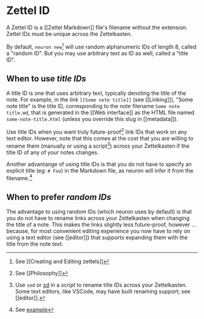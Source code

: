 # Zettel ID

A Zettel ID is a [[Zettel Markdown]] file's filename without the extension. Zettel IDs must be unique across the Zettelkasten.

By default, `neuron new`[^new] will use random alphanumeric IDs of length 8, called a "random ID". But you may use arbitrary text as ID as well, called a "title ID".

## When to use *title IDs*

A title ID is one that uses arbitrary text, typically denoting the title of the note. For example, in the link `[[Some note title]]` (see [[Linking]]), "Some note title" is the title ID, corresponding to the note filename `Some note title.md`, that is generated in the [[Web interface]] as the HTML file named `some-note-title.html` (unless you override this slug in [[metadata]]).

Use title IDs when you want truly future-proof[^futureproof] link IDs that work on any text editor. However, note that this comes at the cost that you are willing to rename them (manually or using a script[^rename]) across your Zettelkasten if the title ID of any of your notes changes.

Another advantange of using title IDs is that you do not have to specify an explicit title (eg: `# Foo`) in the Markdown file, as neuron will infer it from the filename.[^titleIdEx]

[^titleIdEx]: See [example](https://github.com/srid/r-ScientificNutrition)

## When to prefer *random IDs*

The advantage to using random IDs (which neuron uses by default) is that you do not have to rename links across your Zettelkasten when changing the title of a note. This makes the links slightly less future-proof, however ... because, for most convenient editing experience you now have to rely on using a text editor (see [[editor]]) that supports expanding them with the title from the note text.

[^new]: See [[Creating and Editing zettels]]
[^futureproof]: See [[Philosophy]]
[^rename]: Use `sed` or [sd](https://github.com/chmln/sd) in a script to rename title IDs across your Zettelkasten. Some text editors, like VSCode, may have built renaming support; see [[editor]].
